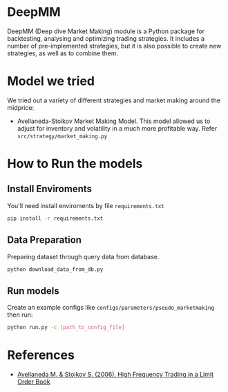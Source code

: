
# DeepMM

 DeepMM (Deep dive Market Making) module is a Python package for backtesting, analysing and optimizing trading strategies. It includes a number of pre-implemented strategies, but it is also possible to create new strategies, as well as to combine them.

# Model we tried

We tried out a variety of different strategies and market making around the midprice:
- Avellaneda-Stoikov Market Making Model. This model allowed us to adjust for inventory and volatility in a much more profitable way. Refer `src/strategy/market_making.py`


# How to Run the models

## Install Enviroments
You'll need install enviroments by file `requirements.txt`
```bash
pip install -r requirements.txt
```
## Data Preparation

Preparing dataset through query data from database.
```bash
python download_data_from_db.py
```
## Run models
Create an example configs like `configs/parameters/pseudo_marketmaking` then run:
```bash
python run.py -c [path_to_config_file]
```

# References
- [Avellaneda M. & Stoikov S. (2006). High Frequency Trading in a Limit Order Book](https://www.researchgate.net/publication/24086205_High_Frequency_Trading_in_a_Limit_Order_Book)